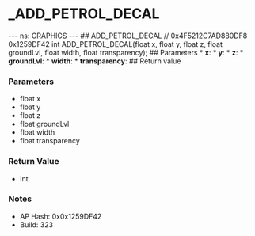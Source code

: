 # _ADD_PETROL_DECAL

--- ns: GRAPHICS --- ## ADD_PETROL_DECAL  // 0x4F5212C7AD880DF8 0x1259DF42 int ADD_PETROL_DECAL(float x, float y, float z, float groundLvl, float width, float transparency);   ## Parameters * **x**: * **y**: * **z**: * **groundLvl**: * **width**: * **transparency**:  ## Return value

### Parameters
* float x
* float y
* float z
* float groundLvl
* float width
* float transparency

### Return Value
* int

### Notes
* AP Hash: 0x0x1259DF42
* Build: 323

